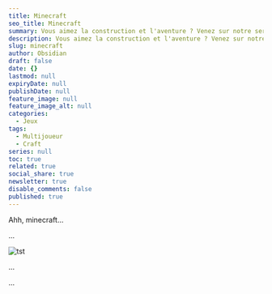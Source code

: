 ```yaml
---
title: Minecraft
seo_title: Minecraft
summary: Vous aimez la construction et l'aventure ? Venez sur notre serveur Minecraft !
description: Vous aimez la construction et l'aventure ? Venez sur notre serveur Minecraft !
slug: minecraft
author: Obsidian
draft: false
date: {}
lastmod: null
expiryDate: null
publishDate: null
feature_image: null
feature_image_alt: null
categories:
  - Jeux
tags:
  - Multijoueur
  - Craft
series: null
toc: true
related: true
social_share: true
newsletter: true
disable_comments: false
published: true
---
```

 Ahh, minecraft...


 ...





![tst]({{site.baseurl}}/content/jeux/minecraft/how.png)



 ...




















 ...
